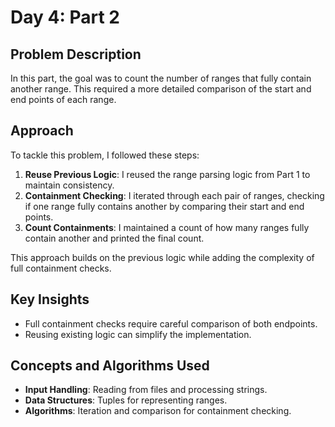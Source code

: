 # Day 4: Part 2 

## Problem Description
In this part, the goal was to count the number of ranges that fully contain another range. This required a more detailed comparison of the start and end points of each range.

## Approach
To tackle this problem, I followed these steps:
1. **Reuse Previous Logic**: I reused the range parsing logic from Part 1 to maintain consistency.
2. **Containment Checking**: I iterated through each pair of ranges, checking if one range fully contains another by comparing their start and end points.
3. **Count Containments**: I maintained a count of how many ranges fully contain another and printed the final count.

This approach builds on the previous logic while adding the complexity of full containment checks.

## Key Insights
- Full containment checks require careful comparison of both endpoints.
- Reusing existing logic can simplify the implementation.

## Concepts and Algorithms Used
- **Input Handling**: Reading from files and processing strings.
- **Data Structures**: Tuples for representing ranges.
- **Algorithms**: Iteration and comparison for containment checking.